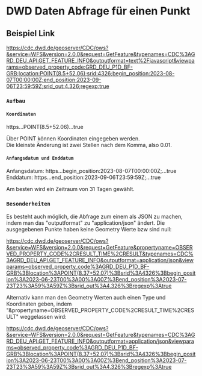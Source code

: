 # DWD Daten Abfrage für einen Punkt

## Beispiel Link

https://cdc.dwd.de/geoserver/CDC/ows?&service=WFS&version=2.0.0&request=GetFeature&typenames=CDC%3AGRD_DEU_API.GET_FEATURE_INFO&outputformat=text%2Fjavascript&viewparams=observed_property_code:GRD_DEU_P1D_BF-GRB;location:POINT(8.5+52.06);srid:4326;begin_position:2023-08-07T00:00:00Z;end_position:2023-09-06T23:59:59Z;srid_out:4.326;regexp:true

### `Aufbau`

#### `Koordinaten `

https...POINT(8.5+52.06)...true

Über POINT können Koordinaten eingegeben werden.\
Die kleinste Änderung ist zwei Stellen nach dem Komma, also 0.01.

#### `Anfangsdatum und Enddatum`

Anfangsdatum: https...begin_position:2023-08-07T00:00:00Z;...true \
Enddatum: https...end_position:2023-09-06T23:59:59Z;...true

Am besten wird ein Zeitraum von 31 Tagen gewählt.

### `Besonderheiten`

Es besteht auch möglich, die Abfrage zum einem als JSON zu machen, indem man das "outputformat" zu "application/json" ändert. Die ausgegebenen Punkte haben keine Geometry Werte bzw sind null:

https://cdc.dwd.de/geoserver/CDC/ows?&service=WFS&version=2.0.0&request=GetFeature&propertyname=OBSERVED_PROPERTY_CODE%2CRESULT_TIME%2CRESULT&typenames=CDC%3AGRD_DEU_API.GET_FEATURE_INFO&outputformat=application/json&viewparams=observed_property_code%3AGRD_DEU_P1D_BF-GRB%3Blocation%3APOINT(8.37+52.07)%3Bsrid%3A4326%3Bbegin_position%3A2023-06-23T00%3A00%3A00Z%3Bend_position%3A2023-07-23T23%3A59%3A59Z%3Bsrid_out%3A4.326%3Bregexp%3Atrue

Alternativ kann man den Geometry Werten auch einen Type und Koordinaten geben, indem "&propertyname=OBSERVED_PROPERTY_CODE%2CRESULT_TIME%2CRESULT" weggelassen wird:

https://cdc.dwd.de/geoserver/CDC/ows?&service=WFS&version=2.0.0&request=GetFeature&typenames=CDC%3AGRD_DEU_API.GET_FEATURE_INFO&outputformat=application/json&viewparams=observed_property_code%3AGRD_DEU_P1D_BF-GRB%3Blocation%3APOINT(8.37+52.07)%3Bsrid%3A4326%3Bbegin_position%3A2023-06-23T00%3A00%3A00Z%3Bend_position%3A2023-07-23T23%3A59%3A59Z%3Bsrid_out%3A4.326%3Bregexp%3Atrue
